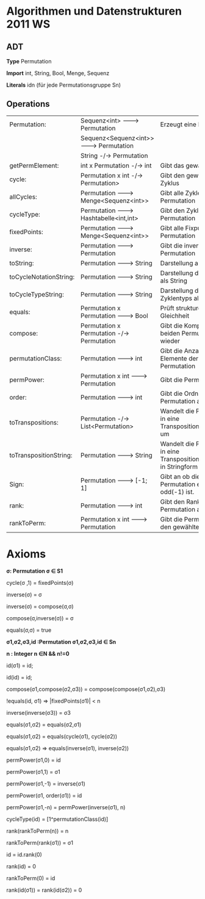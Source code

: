 Algorithmen und Datenstrukturen 2011 WS
=======================================

ADT
---
**Type**       	Permutation

**Import**   		int, String, Bool, Menge, Sequenz 

**Literals** 		idn (für jede Permutationsgruppe Sn)

 
Operations
---------
<table><tr>
<td>Permutation:</td>
<td>Sequenz&lt;int> ---> Permutation</td>
<td>Erzeugt eine Permutation</td>
</tr><tr>
<td><td>Sequenz&lt;Sequenz&lt;int>> ---> Permutation</td></td>
</tr><tr>
<td><td>String -/-> Permutation</td></td>
</tr><tr>
<td>getPermElement:</td>
<td>int x Permutation -/-> int</td>
<td>Gibt das gewählte Abbild</td>
</tr><tr>
<td>cycle:</td>
<td>Permutation x int -/-> Permutation></td>
<td>Gibt den gewählten Zyklus</td>
</tr><tr>
<td>allCycles:</td>
<td>Permutation ---> Menge&lt;Sequenz&lt;int>></td>
<td>Gibt alle Zyklen aus der Permutation</td>
</tr><tr>
<td>cycleType:</td>
<td>Permutation ---> Hashtabelle&lt;int,int></td>
<td>Gibt den Zyklentyp der Permutation</td>
</tr><tr>
<td>fixedPoints:</td>
<td>Permutation ---> Menge&lt;Sequenz&lt;int>></td>
<td>Gibt alle Fixpunkt aus der Permutation</td>
</tr><tr>
<td>inverse:</td>
<td>Permutation ---> Permutation	</td>
<td>Gibt die invertierte Permutation</td>
</tr><tr>
<td>
toString:</td>
<td>Permutation ---> String</td>
<td>Darstellung als String</td>
</tr><tr>
<td>toCycleNotationString:</td>
<td>Permutation ---> String</td>
<td>Darstellung der Zyklen als String</td>
</tr><tr>
<td>toCycleTypeString:</td>
<td>Permutation ---> String</td>
<td>Darstellung des Zyklentyps als String</td>
</tr><tr>
<td>equals:</td>
<td>Permutation x Permutation ---> Bool</td>
<td>Prüft strukturelle Gleichheit</td>
</tr><tr>
<td>compose:</td>
<td>Permutation x Permutation -/-> Permutation</td>
<td>Gibt die Komposition der beiden Permutation wieder</td>
</tr><tr>
<td>permutationClass:</td>
<td>Permutation ---> int</td>
<td>Gibt die Anzahl der Elemente der Permutation</td>
</tr><tr>
<td>permPower:</td>
<td>Permutation x int ---> Permutation</td>
<td>Gibt die Permutation^n an</td>
</tr><tr>
<td>order:</td>
<td>Permutation ---> int</td>
<td>Gibt die Ordnung der Permutation an</td>
</tr><tr>
<td>toTranspositions:</td>
<td>Permutation -/-> List&lt;Permutation></td>
<td>Wandelt die Permutation in eine Transpositionsdarstellung um</td>
</tr><tr>
<td>toTranspositionString:</td>
<td>Permutation ---> String</td>
<td>Wandelt die Permutation in eine Transpositionsdarstellung in Stringform um</td>
</tr><tr>
<td>Sign:</td>
<td>Permutation ---> [-1; 1]</td>
<td>Gibt an ob die Permutation even(1) oder odd(-1) ist.</td>
</tr><tr>
<td>rank:</td>
<td>Permutation ---> int</td>
<td>Gibt den Rank der Permutation an.</td>
</tr><tr>
<td>rankToPerm:</td>
<td>Permutation x int ---> Permutation</td>
<td>Gibt die Permutation für den gewählten Rank</td>
</tr></table> 

Axioms
=====
**σ: Permutation σ ∈ S1**

cycle(σ ,1) = fixedPoints(σ)

inverse(σ) = σ

inverse(σ) = compose(σ,σ)

compose(σ,inverse(σ)) = σ

equals(σ,σ) = true


**σ1,σ2,σ3,id :Permutation σ1,σ2,σ3,id ∈ Sn**

**n : Integer n ∈N && n!=0**

id(σ1) = id;

id(id) = id;

compose(σ1,compose(σ2,σ3)) = compose(compose(σ1,σ2),σ3)

!equals(id, σ1) => |fixedPoints(σ1)| < n

inverse(inverse(σ3)) = σ3

equals(σ1,σ2) = equals(σ2,σ1)

equals(σ1,σ2) = equals(cycle(σ1), cycle(σ2))

equals(σ1,σ2) => equals(inverse(σ1), inverse(σ2))

permPower(σ1,0) = id

permPower(σ1,1) = σ1

permPower(σ1,-1) = inverse(σ1)

permPower(σ1, order(σ1)) = id

permPower(σ1,-n) = permPower(inverse(σ1), n)

cycleType(id) = [1^permutationClass(id)]

rank(rankToPerm(n)) = n

rankToPerm(rank(σ1)) = σ1

id = id.rank(0)

rank(id) = 0

rankToPerm(0) = id

rank(id(σ1)) = rank(id(σ2)) = 0